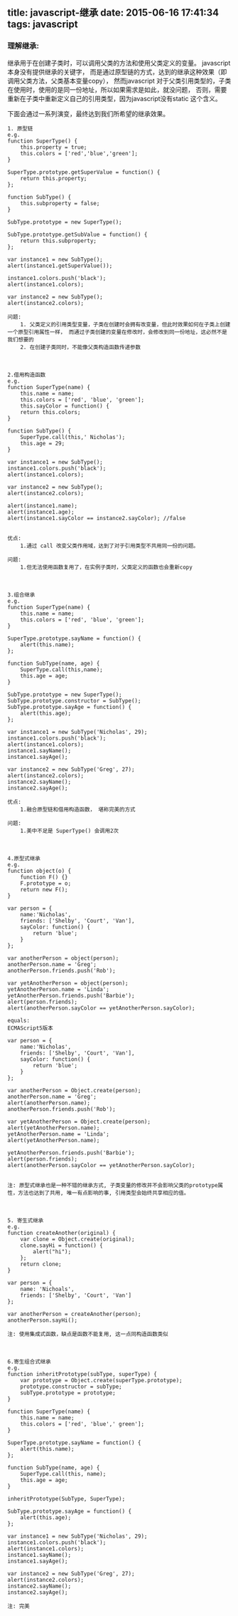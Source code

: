 title: javascript-继承
date: 2015-06-16 17:41:34
tags: javascript
---
### 理解继承:

继承用于在创建子类时，可以调用父类的方法和使用父类定义的变量。 javascript本身没有提供继承的关键字， 而是通过原型链的方式，达到的继承这种效果（即调用父类方法，父类基本变量copy）， 然而javascript 对于父类引用类型的，子类在使用时，使用的是同一份地址，所以如果需求是如此，就没问题， 否则，需要重新在子类中重新定义自己的引用类型，因为javascript没有static 这个含义。

下面会通过一系列演变，最终达到我们所希望的继承效果。

	1. 原型链
	e.g.
	function SuperType() {
		this.property = true;
		this.colors = ['red','blue','green'];
	}
	
	SuperType.prototype.getSuperValue = function() {
		return this.property;
	};	
	
	function SubType() {
		this.subproperty = false;
	}
	
	SubType.prototype = new SuperType();
	
	SubType.prototype.getSubValue = function() {
		return this.subproperty;
	};
	
	var instance1 = new SubType();
	alert(instance1.getSuperValue()); 
	
	instance1.colors.push('black');
	alert(instance1.colors);
	
	var instance2 = new SubType();
	alert(instance2.colors);
	
	问题: 
		1. 父类定义的引用类型变量，子类在创建时会拥有改变量，但此时效果如何在子类上创建一个原型引用属性一样， 而通过子类创建的变量在修改时，会修改到同一份地址，这必然不是我们想要的
		2. 在创建子类同时，不能像父类构造函数传递参数	
<br>

	2.借用构造函数
	e.g.
	function SuperType(name) {
		this.name = name;
		this.colors = ['red', 'blue', 'green'];
		this.sayColor = function() {
		return this.colors;
	}

	function SubType() {
		SuperType.call(this,' Nicholas');
		this.age = 29;
	}

	var instance1 = new SubType();
	instance1.colors.push('black');
	alert(instance1.colors);

	var instance2 = new SubType();
	alert(instance2.colors);

	alert(instance1.name);
	alert(instance1.age);
	alert(instance1.sayColor == instance2.sayColor); //false

	
	优点:
		1.通过 call 改变父类作用域，达到了对于引用类型不共用同一份的问题。
	
	问题:
		1.但无法使用函数复用了，在实例子类时，父类定义的函数也会重新copy

<br>

	3.组合继承
	e.g.
	function SuperType(name) {
		this.name = name;
		this.colors = ['red', 'blue', 'green'];
	}

	SuperType.prototype.sayName = function() {
		alert(this.name);
	};

	function SubType(name, age) {
		SuperType.call(this,name);
		this.age = age;
	}

	SubType.prototype = new SuperType();
	SubType.prototype.constructor = SubType();
	SubType.prototype.sayAge = function() {
		alert(this.age);
	};

	var instance1 = new SubType('Nicholas', 29);
	instance1.colors.push('black');
	alert(instance1.colors);
	instance1.sayName();
	instance1.sayAge();

	var instance2 = new SubType('Greg', 27);
	alert(instance2.colors);
	instance2.sayName();
	instance2.sayAge();	
	
	优点:
		1.融合原型链和借用构造函数， 堪称完美的方式
	
	问题: 
		1.美中不足是 SuperType() 会调用2次
		
<br>

	4.原型式继承
	e.g.
	function object(o) {
		function F() {}
		F.prototype = o;
		return new F();
	}

	var person = {
		name:'Nicholas',
		friends: ['Shelby', 'Court', 'Van'],
		sayColor: function() {
			return 'blue';
		}
	};

	var anotherPerson = object(person);
	anotherPerson.name = 'Greg';
	anotherPerson.friends.push('Rob');

	var yetAnotherPerson = object(person);
	yetAnotherPerson.name = 'Linda';
	yetAnotherPerson.friends.push('Barbie');
	alert(person.friends);
	alert(anotherPerson.sayColor == yetAnotherPerson.sayColor);

	equals: 
	ECMAScript5版本
	
	var person = {
		name:'Nicholas',
		friends: ['Shelby', 'Court', 'Van'],
		sayColor: function() {
			return 'blue';
		}
	};

	var anotherPerson = Object.create(person);
	anotherPerson.name = 'Greg';
	alert(anotherPerson.name);
	anotherPerson.friends.push('Rob');

	var yetAnotherPerson = Object.create(person);
	alert(yetAnotherPerson.name);
	yetAnotherPerson.name = 'Linda';
	alert(yetAnotherPerson.name);

	yetAnotherPerson.friends.push('Barbie');
	alert(person.friends);
	alert(anotherPerson.sayColor == yetAnotherPerson.sayColor);

	
	注: 原型式继承也是一种不错的继承方式, 子类变量的修改并不会影响父类的prototype属性，方法也达到了共用, 唯一有点影响的事, 引用类型会始终共享相应的值。
	
<br>

	5. 寄生式继承
	e.g.		
	function createAnother(original) {
		var clone = Object.create(original);
		clone.sayHi = function() {
			alert("hi");
		};
		return clone;
	}

	var person = {
		name: 'Nichoals',
		friends: ['Shelby', 'Court', 'Van']
	};

	var anotherPerson = createAnother(person);
	anotherPerson.sayHi();
	
	注: 使用集成式函数，缺点是函数不能复用, 这一点同构造函数类似
	
<br>

	6.寄生组合式继承
	e.g.
	function inheritPrototype(subType, superType) {
		var prototype = Object.create(superType.prototype);
		prototype.constructor = subType;
		subType.prototype = prototype;
	}
	
	function SuperType(name) {
		this.name = name;
		this.colors = ['red', 'blue',' green'];
	}

	SuperType.prototype.sayName = function() {
		alert(this.name);
	};

	function SubType(name, age) {
		SuperType.call(this, name);
		this.age = age;
	}

	inheritPrototype(SubType, SuperType);

	SubType.prototype.sayAge = function() {
		alert(this.age);
	};

	var instance1 = new SubType('Nicholas', 29);
	instance1.colors.push('black');
	alert(instance1.colors);
	instance1.sayName();
	instance1.sayAge();

	var instance2 = new SubType('Greg', 27);
	alert(instance2.colors);
	instance2.sayName();
	instance2.sayAge();
	
	注: 完美
	
	
	
